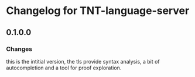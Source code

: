 # Changelog for TNT-language-server

## 0.1.0.0

### Changes

this is the intitial version, the tls provide syntax analysis, a bit of autocompletion and a tool for proof exploration.
